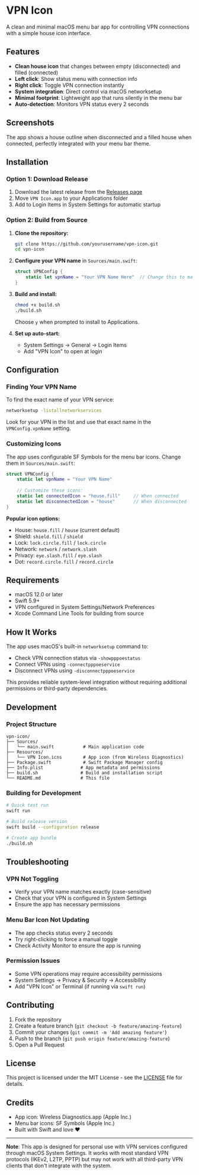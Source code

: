 # VPN Icon

A clean and minimal macOS menu bar app for controlling VPN connections with a simple house icon interface.

## Features

- **Clean house icon** that changes between empty (disconnected) and filled (connected)
- **Left click**: Show status menu with connection info
- **Right click**: Toggle VPN connection instantly
- **System integration**: Direct control via macOS networksetup
- **Minimal footprint**: Lightweight app that runs silently in the menu bar
- **Auto-detection**: Monitors VPN status every 2 seconds

## Screenshots

The app shows a house outline when disconnected and a filled house when connected, perfectly integrated with your menu bar theme.

## Installation

### Option 1: Download Release
1. Download the latest release from the [Releases page](../../releases)
2. Move `VPN Icon.app` to your Applications folder
3. Add to Login Items in System Settings for automatic startup

### Option 2: Build from Source

1. **Clone the repository:**
   ```bash
   git clone https://github.com/yourusername/vpn-icon.git
   cd vpn-icon
   ```

2. **Configure your VPN name** in `Sources/main.swift`:
   ```swift
   struct VPNConfig {
       static let vpnName = "Your VPN Name Here"  // Change this to match your VPN
   }
   ```

3. **Build and install:**
   ```bash
   chmod +x build.sh
   ./build.sh
   ```
   
   Choose `y` when prompted to install to Applications.

4. **Set up auto-start:**
   - System Settings → General → Login Items
   - Add "VPN Icon" to open at login

## Configuration

### Finding Your VPN Name

To find the exact name of your VPN service:

```bash
networksetup -listallnetworkservices
```

Look for your VPN in the list and use that exact name in the `VPNConfig.vpnName` setting.

### Customizing Icons

The app uses configurable SF Symbols for the menu bar icons. Change them in `Sources/main.swift`:

```swift
struct VPNConfig {
    static let vpnName = "Your VPN Name"
    
    // Customize these icons:
    static let connectedIcon = "house.fill"     // When connected
    static let disconnectedIcon = "house"       // When disconnected
}
```

**Popular icon options:**
- House: `house.fill` / `house` (current default)
- Shield: `shield.fill` / `shield`
- Lock: `lock.circle.fill` / `lock.circle`
- Network: `network` / `network.slash`
- Privacy: `eye.slash.fill` / `eye.slash`
- Dot: `record.circle.fill` / `record.circle`
## Requirements

- macOS 12.0 or later
- Swift 5.9+
- VPN configured in System Settings/Network Preferences
- Xcode Command Line Tools for building from source

## How It Works

The app uses macOS's built-in `networksetup` command to:
- Check VPN connection status via `-showpppoestatus`
- Connect VPNs using `-connectpppoeservice`
- Disconnect VPNs using `-disconnectpppoeservice`

This provides reliable system-level integration without requiring additional permissions or third-party dependencies.

## Development

### Project Structure

```
vpn-icon/
├── Sources/
│   └── main.swift           # Main application code
├── Resources/
│   └── VPN Icon.icns        # App icon (from Wireless Diagnostics)
├── Package.swift            # Swift Package Manager config
├── Info.plist              # App metadata and permissions
├── build.sh                # Build and installation script
└── README.md               # This file
```

### Building for Development

```bash
# Quick test run
swift run

# Build release version
swift build --configuration release

# Create app bundle
./build.sh
```

## Troubleshooting

### VPN Not Toggling
- Verify your VPN name matches exactly (case-sensitive)
- Check that your VPN is configured in System Settings
- Ensure the app has necessary permissions

### Menu Bar Icon Not Updating
- The app checks status every 2 seconds
- Try right-clicking to force a manual toggle
- Check Activity Monitor to ensure the app is running

### Permission Issues
- Some VPN operations may require accessibility permissions
- System Settings → Privacy & Security → Accessibility
- Add "VPN Icon" or Terminal (if running via `swift run`)

## Contributing

1. Fork the repository
2. Create a feature branch (`git checkout -b feature/amazing-feature`)
3. Commit your changes (`git commit -m 'Add amazing feature'`)
4. Push to the branch (`git push origin feature/amazing-feature`)
5. Open a Pull Request

## License

This project is licensed under the MIT License - see the [LICENSE](LICENSE) file for details.

## Credits

- App icon: Wireless Diagnostics.app (Apple Inc.)
- Menu bar icons: SF Symbols (Apple Inc.)
- Built with Swift and love ❤️

---

**Note**: This app is designed for personal use with VPN services configured through macOS System Settings. It works with most standard VPN protocols (IKEv2, L2TP, PPTP) but may not work with all third-party VPN clients that don't integrate with the system.